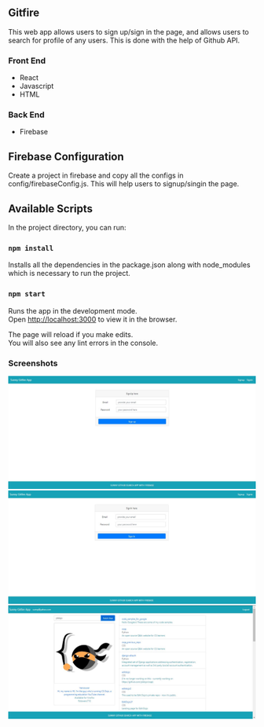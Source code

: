 ## Gitfire
This web app allows users to sign up/sign in the page, and allows users to search for  profile of any users. This is done with the help of Github API.

### Front End

* React
* Javascript
* HTML

### Back End
* Firebase

## Firebase Configuration

Create a project in firebase and copy all the configs in config/firebaseConfig.js. This will help users to signup/singin the page. 

## Available Scripts

In the project directory, you can run:

### `npm install`

Installs all the dependencies in the package.json along with node_modules which is necessary to run the project.

### `npm start`

Runs the app in the development mode.<br />
Open [http://localhost:3000](http://localhost:3000) to view it in the browser.

The page will reload if you make edits.<br />
You will also see any lint errors in the console.

### Screenshots

![Signup](images/signup.jpg)
![Signin](images/signin.jpg)
![Home](images/home.jpg)



